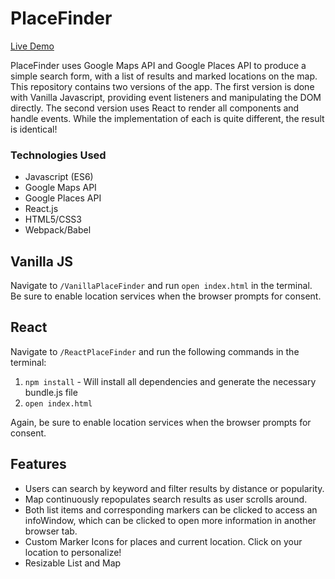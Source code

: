 # PlaceFinder

[Live Demo](http://www.seanoreilly.co/placefinder)

PlaceFinder uses Google Maps API and Google Places API to produce a simple search form, with a list of results and marked locations on the map. This repository contains two versions of the app. The first version is done with Vanilla Javascript, providing event listeners and manipulating the DOM directly. The second version uses React to render all components and handle events. While the implementation of each is quite different, the result is identical!

### Technologies Used
- Javascript (ES6)
- Google Maps API
- Google Places API
- React.js
- HTML5/CSS3
- Webpack/Babel


## Vanilla JS

Navigate to `/VanillaPlaceFinder` and run `open index.html` in the terminal. Be sure to enable location services when the browser prompts for consent.

## React

Navigate to `/ReactPlaceFinder` and run the following commands in the terminal:

1. `npm install` - Will install all dependencies and generate the necessary bundle.js file
2. `open index.html`

Again, be sure to enable location services when the browser prompts for consent.

## Features
- Users can search by keyword and filter results by distance or popularity.
- Map continuously repopulates search results as user scrolls around.
- Both list items and corresponding markers can be clicked to access an infoWindow, which can be clicked to open more information in another browser tab.
- Custom Marker Icons for places and current location. Click on your location to personalize!
- Resizable List and Map
